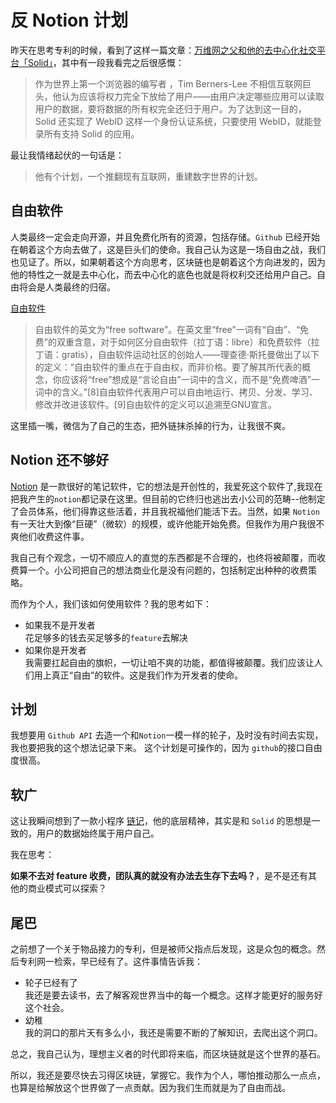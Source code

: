 # 反 Notion 计划
昨天在思考专利的时候，看到了这样一篇文章：[万维网之父和他的去中心化社交平台「Solid」](https://zhuanlan.zhihu.com/p/345771985?utm_source=wechat_session&utm_medium=social&utm_oi=61958598426624)，其中有一段我看完之后很感慨：
> 作为世界上第一个浏览器的编写者 ，Tim Berners-Lee 不相信互联网巨头，他认为应该将权力完全下放给了用户——由用户决定哪些应用可以读取用户的数据，要将数据的所有权完全还归于用户。为了达到这一目的，Solid 还实现了 WebID 这样一个身份认证系统，只要使用 WebID，就能登录所有支持 Solid 的应用。

最让我情绪起伏的一句话是：
> 他有个计划，一个推翻现有互联网，重建数字世界的计划。

## 自由软件
人类最终一定会走向开源，并且免费化所有的资源，包括存储。`Github` 已经开始在朝着这个方向去做了，这是巨头们的使命。我自己认为这是一场自由之战，我们也见证了。所以，如果朝着这个方向思考，区块链也是朝着这个方向进发的，因为他的特性之一就是去中心化，而去中心化的底色也就是将权利交还给用户自己。自由将会是人类最终的归宿。

[自由软件](https://zh.wikipedia.org/wiki/%E8%87%AA%E7%94%B1%E8%BD%AF%E4%BB%B6)

> 自由软件的英文为“free software”。在英文里“free”一词有“自由”、“免费”的双重含意，对于如何区分自由软件（拉丁语：libre）和免费软件（拉丁语：gratis），自由软件运动社区的创始人——理查德·斯托曼做出了以下的定义：“自由软件的重点在于自由权，而非价格。要了解其所代表的概念，你应该将“free”想成是“言论自由”一词中的含义，而不是“免费啤酒”一词中的含义。”[8]自由软件代表用户可以自由地运行、拷贝、分发、学习、修改并改进该软件。[9]自由软件的定义可以追溯至GNU宣言。

这里插一嘴，微信为了自己的生态，把外链抹杀掉的行为，让我很不爽。

## Notion 还不够好

[Notion](https://www.notion.so/) 是一款很好的笔记软件，它的想法是开创性的，我爱死这个软件了,我现在把我产生的`notion`都记录在这里。但目前的它终归也逃出去小公司的范畴--他制定了会员体系，他们得靠这些活着，并且我祝福他们能活下去。当然，如果 `Notion` 有一天壮大到像“巨硬”（微软）的规模，或许他能开始免费。但我作为用户我很不爽他们收费这件事。


我自己有个观念，一切不顺应人的直觉的东西都是不合理的，也终将被颠覆，而收费算一个。小公司把自己的想法商业化是没有问题的，包括制定出种种的收费策略。

而作为个人，我们该如何使用软件？我的思考如下：
- 如果我不是开发者  
    花足够多的钱去买足够多的`feature`去解决
- 如果你是开发者  
    我需要扛起自由的旗帜，一切让咱不爽的功能，都值得被颠覆。我们应该让人们用上真正“自由”的软件。这是我们作为开发者的使命。

## 计划

我想要用 `Github API` 去造一个和`Notion`一模一样的轮子，及时没有时间去实现，我也要把我的这个想法记录下来。
这个计划是可操作的，因为 `github`的接口自由度很高。

## 软广

这让我瞬间想到了一款小程序 [链记](https://lj.wingchain.cn/?utm=winghome)，他的底层精神，其实是和 `Solid` 的思想是一致的，用户的数据始终属于用户自己。


我在思考：

**如果不去对 feature 收费，团队真的就没有办法去生存下去吗？**，是不是还有其他的商业模式可以探索？

## 尾巴
之前想了一个关于物品接力的专利，但是被师父指点后发现，这是众包的概念。然后专利网一检索，早已经有了。这件事情告诉我：
- 轮子已经有了  
我还是要去读书，去了解客观世界当中的每一个概念。这样才能更好的服务好这个社会。
- 幼稚  
我的洞口的那片天有多么小，我还是需要不断的了解知识，去爬出这个洞口。



总之，我自己认为，理想主义者的时代即将来临，而区块链就是这个世界的基石。

所以，我还是要尽快去习得区块链，掌握它。我作为个人，哪怕推动那么一点点，也算是给解放这个世界做了一点贡献。因为我们生而就是为了自由而战。

